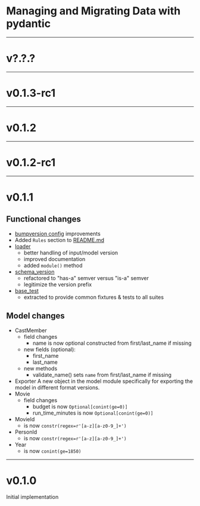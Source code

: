 # Managing and Migrating Data with pydantic

---

# v?.?.?

---

# v0.1.3-rc1

---

# v0.1.2

---

# v0.1.2-rc1

---

# v0.1.1

## Functional changes

- [bumpversion config](.bumpversion.cfg) improvements
- Added `Rules` section to [README.md](README.md)
- [loader](src/aktorz/model/loader.py)
  - better handling of input/model version
  - improved documentation
  - added `module()` method
- [schema_version](src/aktorz/model/schema_version.py)
  - refactored to "has-a" semver versus "is-a" semver
  - legitimize the version prefix
- [base_test](tests/base_test.py)
  - extracted to provide common fixtures & tests to all suites

## Model changes

- CastMember
  - field changes
    - name is now optional
      constructed from first/last_name if missing
  - new fields (optional):
    - first_name
    - last_name
  - new methods
    - validate_name() sets `name` from first/last_name if missing
- Exporter
  A new object in the model module specifically for exporting the model in different format versions.
- Movie
  - field changes
    - budget is now `Optional[conint(ge=0)]`
    - run_time_minutes is now `Optional[conint(ge=0)]`
- MovieId
  - is now `constr(regex=r'[a-z][a-z0-9_]+')`
- PersonId
  - is now `constr(regex=r'[a-z][a-z0-9_]+')`
- Year
  - is now `conint(ge=1850)`

---

# v0.1.0

Initial implementation
